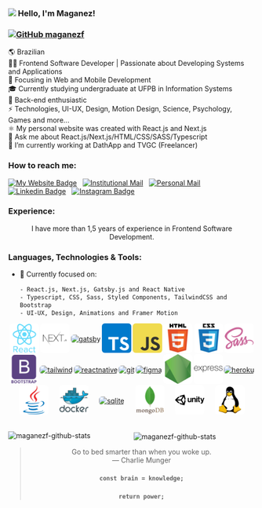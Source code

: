 ### <img src="https://media.giphy.com/media/hvRJCLFzcasrR4ia7z/giphy.gif" width="30px"> Hello, I'm Maganez!

### [![GitHub maganezf](https://img.shields.io/github/followers/maganezf?label=follow+me&style=social)](https://github.com/maganezf)

🌎 Brazilian </br>
👨‍💻 Frontend Software Developer | Passionate about Developing Systems and Applications </br>
🎯 Focusing in Web and Mobile Development </br>
🎓 Currently studying undergraduate at UFPB in Information Systems </br>
👀 Back-end enthusiastic </br>
⚡ Technologies, UI-UX, Design, Motion Design, Science, Psychology, Games and more... </br>
⚛ My personal website was created with React.js and Next.js </br>
💬 Ask me about React.js/Next.js/HTML/CSS/SASS/Typescript </br>
🔭 I’m currently working at DathApp and TVGC (Freelancer)

### How to reach me:

[![My Website Badge](https://img.shields.io/badge/-My_Website-101d42?style=flat-square&logo=react&logoColor=white&link=http://maganezf-me.vercel.app/)](http://maganezf-me.vercel.app/) &nbsp;
[![Institutional Mail](https://img.shields.io/badge/-Institutional_Mail-c14438?style=flat-square&logo=Gmail&logoColor=white&link=mailto:maganez.santos@dcx.ufpb.br)](mailto:maganez.santos@dcx.ufpb.br) &nbsp;
[![Personal Mail](https://img.shields.io/badge/-Personal_Mail-c14438?style=flat-square&logo=Gmail&logoColor=white&link=mailto:maganezfilho@gmail.com)](mailto:maganezfilho@gmail.com) &nbsp;
[![Linkedin Badge](https://img.shields.io/badge/-LinkedIn-blue?style=flat-square&logo=Linkedin&logoColor=white&link=https://www.linkedin.com/in/maganezf/)](https://www.linkedin.com/in/maganezf/) &nbsp;
[![Instagram Badge](https://img.shields.io/badge/-Instagram-c13584?style=flat-square&logo=Instagram&logoColor=white&link=https://instagram.com/maganezf)](https://instagram.com/maganezf)

### Experience:

<p align="center">
 I have more than 1,5 years of experience in Frontend Software Development.
</p>

### Languages, Technologies & Tools:

- 🌱 Currently focused on:

      - React.js, Next.js, Gatsby.js and React Native
      - Typescript, CSS, Sass, Styled Components, TailwindCSS and Bootstrap
      - UI-UX, Design, Animations and Framer Motion

<div style="display: flex; flex-wrap: wrap; flex: 1; align-items: center; justify-content: space-evenly; flex-direction: row">
      <a href="https://reactjs.org/" target="_blank">
       <img src="https://raw.githubusercontent.com/devicons/devicon/master/icons/react/react-original-wordmark.svg" alt="reactjs" style="border-radius: 6px;" height="60"/>
      </a>
      <a href="https://nextjs.org/" target="_blank">
       <img src="https://raw.githubusercontent.com/github/explore/28b02bbc9ad9f7a503c43775aebeb515dc2da5fc/topics/nextjs/nextjs.png" alt="nextjs" style="border-radius: 6px;" height="60"/>
      </a>
      <a href="https://www.gatsbyjs.com/" target="_blank">
       <img src="https://www.vectorlogo.zone/logos/gatsbyjs/gatsbyjs-icon.svg" alt="gatsby" style="border-radius: 6px;" height="60"/>
      </a>
      <a href="https://www.typescriptlang.org/" target="_blank">
       <img src="https://raw.githubusercontent.com/github/explore/80688e429a7d4ef2fca1e82350fe8e3517d3494d/topics/typescript/typescript.png" alt="typescript" style="border-radius: 6px;" height="60"/>
      </a>
      <a href="https://developer.mozilla.org/en-US/docs/Web/JavaScript" target="_blank">
       <img src="https://raw.githubusercontent.com/github/explore/80688e429a7d4ef2fca1e82350fe8e3517d3494d/topics/javascript/javascript.png" alt="javascript" style="border-radius: 6px;" height="60"/>
      </a>
      <a href="https://www.w3.org/html/" target="_blank">
       <img src="https://raw.githubusercontent.com/devicons/devicon/master/icons/html5/html5-original-wordmark.svg" alt="html5" style="border-radius: 6px;" height="60"/>
      </a>
      <a href="https://www.w3schools.com/css/" target="_blank">
       <img src="https://raw.githubusercontent.com/devicons/devicon/master/icons/css3/css3-original-wordmark.svg" alt="css3" style="border-radius: 6px;" height="60"/>
      </a>
      <a href="https://sass-lang.com" target="_blank">
       <img src="https://raw.githubusercontent.com/devicons/devicon/master/icons/sass/sass-original.svg" alt="sass" style="border-radius: 6px;" height="60"/>
      </a>
      <a href="https://getbootstrap.com" target="_blank">
       <img src="https://raw.githubusercontent.com/devicons/devicon/master/icons/bootstrap/bootstrap-plain-wordmark.svg" alt="bootstrap" style="border-radius: 6px;" height="60"/>
      </a>
      <a href="https://tailwindcss.com/" target="_blank">
       <img src="https://www.vectorlogo.zone/logos/tailwindcss/tailwindcss-icon.svg" alt="tailwind" style="border-radius: 6px;" height="60"/>
      </a>
      <a href="https://reactnative.dev/" target="_blank">
       <img src="https://reactnative.dev/img/header_logo.svg" alt="reactnative" style="border-radius: 6px;" height="60"/>
      </a>
      <a href="https://git-scm.com/" target="_blank">
       <img src="https://www.vectorlogo.zone/logos/git-scm/git-scm-icon.svg" alt="git" style="border-radius: 6px;" height="60"/>
      </a>
      <a href="https://www.figma.com/" target="_blank">
       <img src="https://www.vectorlogo.zone/logos/figma/figma-icon.svg" alt="figma" style="border-radius: 6px;" height="60"/>
      </a>
      <a href="https://nodejs.org/" target="_blank">
       <img src="https://raw.githubusercontent.com/github/explore/80688e429a7d4ef2fca1e82350fe8e3517d3494d/topics/nodejs/nodejs.png" alt="nodejs" style="border-radius: 6px;" height="60"/>
      </a>
      <a href="https://expressjs.com" target="_blank">
       <img src="https://raw.githubusercontent.com/devicons/devicon/master/icons/express/express-original-wordmark.svg" alt="express" style="border-radius: 6px;" height="60"/>
      </a>
      <a href="https://heroku.com" target="_blank">
       <img src="https://www.vectorlogo.zone/logos/heroku/heroku-icon.svg" alt="heroku" style="border-radius: 6px;" height="60"/>
      </a>
      <a href="https://www.java.com" target="_blank">
       <img src="https://raw.githubusercontent.com/devicons/devicon/master/icons/java/java-original.svg" alt="java" style="border-radius: 6px;" height="60"/>
      </a>
      <a href="https://www.docker.com/" target="_blank">
       <img src="https://raw.githubusercontent.com/devicons/devicon/master/icons/docker/docker-original-wordmark.svg" alt="docker" style="border-radius: 6px;" height="60"/>
      </a>
      <a href="https://www.sqlite.org/" target="_blank">
       <img src="https://www.vectorlogo.zone/logos/sqlite/sqlite-icon.svg" alt="sqlite" style="border-radius: 6px;" height="60"/>
      </a>
      <a href="https://www.mongodb.com/" target="_blank">
       <img src="https://raw.githubusercontent.com/devicons/devicon/master/icons/mongodb/mongodb-original-wordmark.svg" alt="mongodb" style="border-radius: 6px;" height="60"/>
      </a>
      <a href="https://unity.com/" target="_blank">
       <img src="https://raw.githubusercontent.com/github/explore/80688e429a7d4ef2fca1e82350fe8e3517d3494d/topics/unity/unity.png" alt="unity" style="border-radius: 6px;" height="60"/>
      </a>
      <a href="https://www.linux.org/" target="_blank">
       <img src="https://raw.githubusercontent.com/github/explore/80688e429a7d4ef2fca1e82350fe8e3517d3494d/topics/linux/linux.png" alt="nodejs" style="border-radius: 6px;" height="60"/>
      </a>
</div>

</br>

<div align="center" text-align='center'>
<p align="center" text-align='center'>
 <img align="left" src="https://github-readme-stats.vercel.app/api/top-langs?username=maganezf&show_icons=true&locale=en&layout=compact&theme=dracula" alt="maganezf-github-stats" />
</p>

<p align="center" text-align='center'>&nbsp;
 <img align="center" src="https://github-readme-stats.vercel.app/api?username=maganezf&show_icons=true&locale=en&theme=dracula" alt="maganezf-github-stats" />
</p>
<div/>

> <div align="center" text-align='center'>
>  <p align="center" text-align='center'>
>   Go to bed smarter than when you woke up. <br/>
>   — Charlie Munger
>  </p>
>
> #### `const brain = knowledge;`
>
> #### `return power;`
>
> </div>

<!-- >  <img src='https://media.giphy.com/media/ijxKTF6iE4K4M/giphy.gif' width='200px'/> -->

<!-- Here are some ideas to get you started:

- 🌱 I’m currently learning ...
- 👯 I’m looking to collaborate on ...
- 🤔 I’m looking for help with ...
- 📫 How to reach me: ...
- 😄 Pronouns: ... -->
